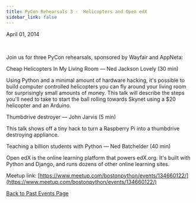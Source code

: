 ```yaml
---
title: PyCon Rehearsals 3 -  Helicopters and Open edX
sidebar_link: false
---
```


April 01, 2014


   

Join us for three PyCon rehearsals, sponsored by Wayfair and AppNeta:

Cheap Helicopters In My Living Room — Ned Jackson Lovely (30 min)

Using Python and a minimal amount of hardware hacking, it's possible to build computer controlled helicopters you can fly around your living room for surprisingly small amounts of money. This talk will describe the steps you'll need to take to start the ball rolling towards Skynet using a $20 helicopter and an Arduino.

Thumbdrive destroyer — John Jarvis (5 min)

This talk shows off a tiny hack to turn a Raspberry Pi into a thumbdrive destroying appliance.

Teaching a billion students with Python — Ned Batchelder (40 min)

Open edX is the online learning platform that powers edX.org. It's built with Python and Django, and runs dozens of other online learning sites.


Meetup link: [https://www.meetup.com/bostonpython/events/134660122/](https://www.meetup.com/bostonpython/events/134660122/)

[Back to Past Events Page](index.md)